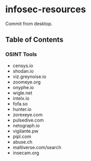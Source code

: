 # infosec-resources
Commit from desktop.

## Table of Contents

### OSINT Tools
- censys.io
- shodan.io
- viz.greynoise.io
- zoomeye.org
- onyphe.io
- wigle.net
- intelx.io
- fofa.so
- hunter.io
- zorexeye.com
- pulsedive.com
- netograph.io
- vigilante.pw
- pipl.com
- abuse.ch
- maltiverse.com/search
- insecam.org